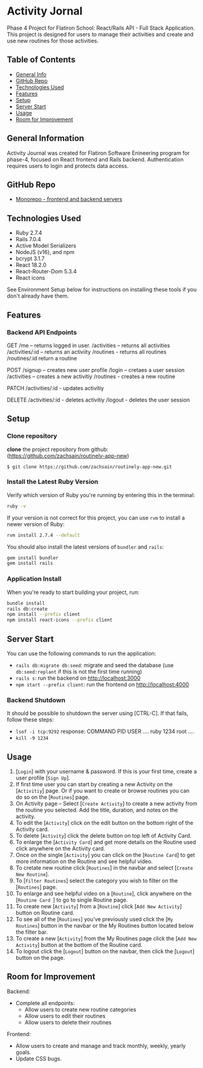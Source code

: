# Activity Jornal

Phase 4 Project for Flatiron School: React/Rails API - Full Stack Application. This project is designed for users to manage their activities and create and use new routines for those activities.

## Table of Contents

- [General Info](#general-information)
- [GitHub Repo](#github-repo)
- [Technologies Used](#technologies-used)
- [Features](#features)
- [Setup](#setup)
- [Server Start](#server-start)
- [Usage](#usage)
- [Room for Improvement](#room-for-improvement)

## General Information

Activity Journal was created for Flatiron Software Enineering program for phase-4, focused on React frontend and Rails backend. Authentication requires users to login and protects data access.

## GitHub Repo

- [Monorepo - frontend and backend servers](https://github.com/zachsain/routinely-app-new)

## Technologies Used

- Ruby 2.7.4
- Rails 7.0.4
- Active Model Serializers
- NodeJS (v16), and npm
- bcrypt 3.1.7
- React 18.2.0
- React-Router-Dom 5.3.4
- React icons 

See Environment Setup below for instructions on installing these tools if you
don't already have them.

## Features

### Backend API Endpoints

GET 
/me – returns logged in user.
/activities – returns all activities 
/activities/:id – returns an activiity 
/routines - returns all routines
/routines/:id return a routine

POST 
/signup – creates new user profile
/login – cretaes a user session
/activities – creates a new activitiy 
/routines - creates a new routine

PATCH 
/activities/:id - updates activitiy 

DELETE
/activities/:id - deletes activitiy
/logout - deletes the user session


## Setup

### Clone repository

**clone** the project repository from github: (https://github.com/zachsain/routinely-app-new)

```console
$ git clone https://github.com/zachsain/routinely-app-new.git
```

### Install the Latest Ruby Version

Verify which version of Ruby you're running by entering this in the terminal:

```sh
ruby -v
```

If your version is not correct for this project, you can use `rvm` to install a newer version of Ruby:

```sh
rvm install 2.7.4 --default
```

You should also install the latest versions of `bundler` and `rails`:

```sh
gem install bundler
gem install rails
```

### Application Install

When you're ready to start building your project, run:

```sh
bundle install
rails db:create
npm install --prefix client
npm install react-icons --prefix client
```

## Server Start

You can use the following commands to run the application:

- `rails db:migrate db:seed`: migrate and seed the database (use `db:seed:replant` if this is not the first time running)
- `rails s`: run the backend on [http://localhost:3000](http://localhost:3000)
- `npm start --prefix client`: run the frontend on
  [http://localhost:4000](http://localhost:4000)

### Backend Shutdown

It should be possible to shutdown the server using [CTRL-C]. If that fails, follow these steps:

- `lsof -i tcp:9292`
  response:
  COMMAND PID USER ....
  ruby 1234 root ....
- `kill -9 1234`

## Usage

1. [`Login`] with your username & password. If this is your first time, create a user profile [`Sign Up`].
2. If first time user you can start by creating a new Activity on the [`Activitiy`] page. Or if you want to create or browse routines you can do so on the [`Routines`] page. 
3. On Activity page – Select [`Create Activity`] to create a new activity from the routine you selected. Add the title, duration, and notes on the activity. 
4. To edit the [`Activity`] click on the edit button on the bottom right of the Activity card. 
5. To delete [`Activity`] click the delete button on top left of Activity Card.
6. To enlarge the [`Activity Card`] and get more details on the Routine used click anywhere on the Activity card.
7. Once on the single [`Activity`] you can click on the [`Routine Card`] to get more information on the Routine and see helpful video. 
8. To cretate new routine click [`Routines`] in the navbar and select [`Create New Routine`]. 
9. To [`Filter Routines`] select the category you wish to filter on the [`Routines`] page. 
10. To enlarge and see helpful video on a [`Routine`], click anywhere on the [`Routine Card `] to go to single Routine page. 
11. To create new [`Activity`] from a [`Routine`] click [`Add New Activity`] button on Routine card. 
12. To see all of the [`Routines`] you've previously used click the [`My Routines`] button in the navbar or the My Routines button located below the filter bar. 
13. To create a new [`Activity`] from the My Routines page click the [`Add New Activity`] button at the bottom of the Routine card.
14. To logout click the [`Logout`] button on the navbar, then click the [`Logout`] button on the page.


## Room for Improvement

Backend:

- Complete all endpoints: 
    - Allow users to create new routine categories
    - Allow users to edit their routines 
    - Allow users to delete their routines

Frontend:

- Allow users to create and manage and track monthly, weekly, yearly goals.
- Update CSS bugs. 

